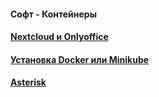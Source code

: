 #### Софт - Контейнеры

#### [Nextcloud и Onlyoffice](https://github.com/magomedcoder/docker-containers/blob/main/software/nextcloud-onlyoffice/README.md)

#### [Установка Docker или Minikube](https://github.com/magomedcoder/docker-containers/blob/main/software/install-docker-and-minikube/README.md)

#### [Asterisk](https://github.com/magomedcoder/docker-containers/blob/main/software/asterisk/README.md)